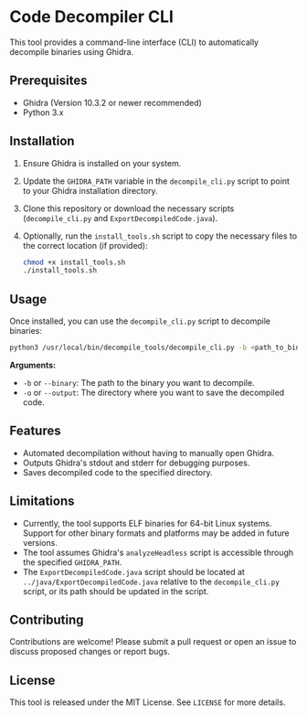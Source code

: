 # Code Decompiler CLI

This tool provides a command-line interface (CLI) to automatically decompile binaries using Ghidra.

## Prerequisites

- Ghidra (Version 10.3.2 or newer recommended)
- Python 3.x

## Installation

1. Ensure Ghidra is installed on your system.
2. Update the `GHIDRA_PATH` variable in the `decompile_cli.py` script to point to your Ghidra installation directory.
3. Clone this repository or download the necessary scripts (`decompile_cli.py` and `ExportDecompiledCode.java`).
4. Optionally, run the `install_tools.sh` script to copy the necessary files to the correct location (if provided):

   ```bash
   chmod +x install_tools.sh
   ./install_tools.sh
   ```

## Usage

Once installed, you can use the `decompile_cli.py` script to decompile binaries:

```bash
python3 /usr/local/bin/decompile_tools/decompile_cli.py -b <path_to_binary> -o <output_directory>
```

**Arguments:**

- `-b` or `--binary`: The path to the binary you want to decompile.
- `-o` or `--output`: The directory where you want to save the decompiled code.

## Features

- Automated decompilation without having to manually open Ghidra.
- Outputs Ghidra's stdout and stderr for debugging purposes.
- Saves decompiled code to the specified directory.

## Limitations

- Currently, the tool supports ELF binaries for 64-bit Linux systems. Support for other binary formats and platforms may be added in future versions.
- The tool assumes Ghidra's `analyzeHeadless` script is accessible through the specified `GHIDRA_PATH`.
- The `ExportDecompiledCode.java` script should be located at `../java/ExportDecompiledCode.java` relative to the `decompile_cli.py` script, or its path should be updated in the script.

## Contributing

Contributions are welcome! Please submit a pull request or open an issue to discuss proposed changes or report bugs.

## License

This tool is released under the MIT License. See `LICENSE` for more details.
